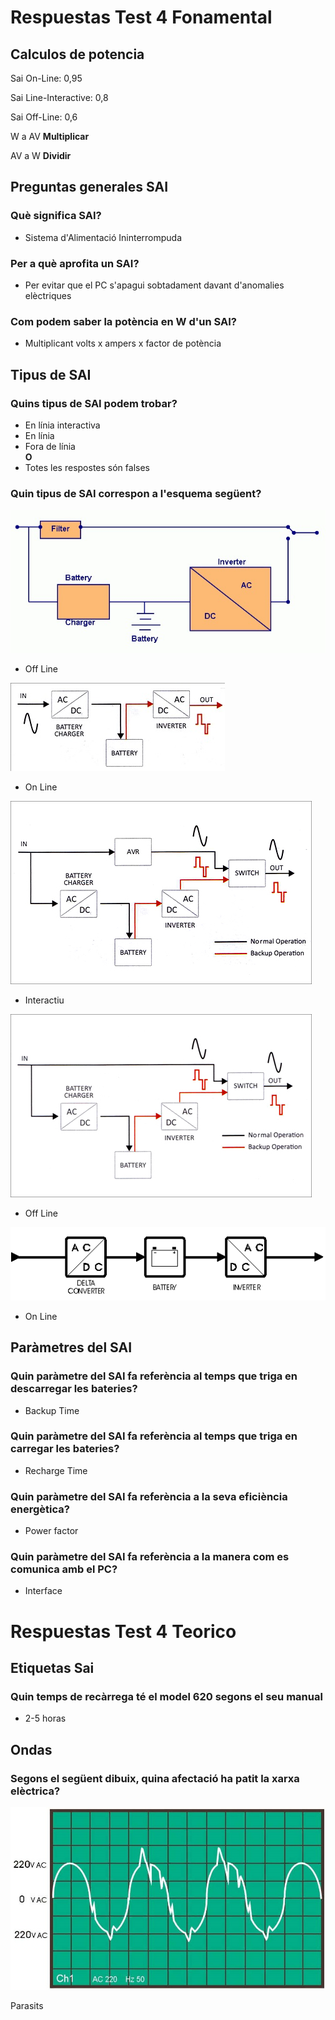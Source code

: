 # Respuestas Test 4 Fonamental

## Calculos de potencia

Sai On-Line: 0,95

Sai Line-Interactive: 0,8

Sai Off-Line: 0,6

W a AV **Multiplicar**

AV a W **Dividir**

## Preguntas generales SAI

### Què significa SAI?

- Sistema d'Alimentació Ininterrompuda

### Per a què aprofita un SAI?

- Per evitar que el PC s'apagui sobtadament davant d'anomalies elèctriques

### Com podem saber la potència en W d'un SAI?

- Multiplicant volts x ampers x factor de potència

## Tipus de SAI

### Quins tipus de SAI podem trobar?

- En línia interactiva
- En línia
- Fora de línia <br>
  **O**
- Totes les respostes són falses

### Quin tipus de SAI correspon a l'esquema següent?

![Esquema SAI](/images/esquema4.jpg)

- Off Line

![Esquema SAI](/images/esquema3.jpg)

- On Line

![Esquema SAI](/images/esquema2.jpg)

- Interactiu

![Esquema SAI](/images/esquema1.jpg)

- Off Line

![Esquema SAI](/images/esquema33.gif)

- On Line

## Paràmetres del SAI

### Quin paràmetre del SAI fa referència al temps que triga en descarregar les bateries?

- Backup Time

### Quin paràmetre del SAI fa referència al temps que triga en carregar les bateries?

- Recharge Time

### Quin paràmetre del SAI fa referència a la seva eficiència energètica?

- Power factor

### Quin paràmetre del SAI fa referència a la manera com es comunica amb el PC?

- Interface

# Respuestas Test 4 Teorico

## Etiquetas Sai

### Quin temps de recàrrega té el model 620 segons el seu manual

- 2-5 horas

## Ondas

### Segons el següent dibuix, quina afectació ha patit la xarxa elèctrica?

![Esquema SAI](/images/esquema12.jpg)

Parasits
